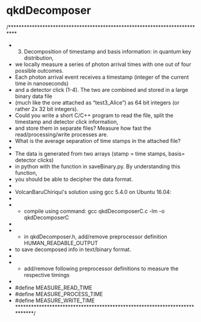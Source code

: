 # qkdDecomposer

/***************************************************************************
 * 3. Decomposition of timestamp and basis information: in quantum key distribution, 
 * we locally measure a series of photon arrival times with one out of four possible outcomes. 
 * Each photon arrival event receives a timestamp (integer of the current time in nanoseconds) 
 * and a detector click (1-4). The two are combined and stored in a large binary data file 
 * (much like the one attached as “test3_Alice”) as 64 bit integers (or rather 2x 32 bit integers). 
 * Could you write a short C/C++ program to read the file, split the timestamp and detector click information, 
 * and store them in separate files? Measure how fast the read/processing/write processes are. 
 * What is the average separation of time stamps in the attached file?
 *
 * The data is generated from two arrays (stamp = time stamps, basis= detector clicks) 
 * in python with the function in saveBinary.py. By understanding this function, 
 * you should be able to decipher the data format.
 *
 * VolcanBaruChiriqui's solution using gcc 5.4.0 on Ubuntu 16.04:
 * 
 * - compile using command: gcc qkdDecomposerC.c -lm -o qkdDecomposerC 
 *
 * - in qkdDecomposer.h, add/remove preprocessor definition HUMAN_READABLE_OUTPUT
 *   to save decomposed info in text/binary format.
 *
 * - add/remove following preprocessor definitions to measure the respective timings
 *
 *	#define MEASURE_READ_TIME
 *	#define MEASURE_PROCESS_TIME
 *	#define MEASURE_WRITE_TIME
 ***************************************************************************/
